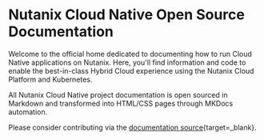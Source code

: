# Nutanix Cloud Native Open Source Documentation

Welcome to the official home dedicated to documenting how to run Cloud Native applications on Nutanix. Here, you'll find information and code to enable the best-in-class Hybrid Cloud experience using the Nutanix Cloud Platform and Kubernetes.

All Nutanix Cloud Native project documentation is open sourced in Markdown and transformed into HTML/CSS pages through MKDocs automation.

Please consider contributing via the [documentation source](https://github.com/nutanix-cloud-native/opendocs){target=_blank}.
